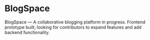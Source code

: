 # BlogSpace
BlogSpace — A collaborative blogging platform in progress. Frontend prototype built; looking for contributors to expand features and add backend functionality.
